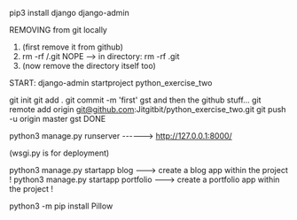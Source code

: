 pip3 install django
django-admin

REMOVING from git locally
1) (first remove it from github)
2) rm -rf <python-exercise-two>/.git   NOPE -->  in directory:   rm -rf .git
3) (now remove the directory itself too)

START:
django-admin startproject python_exercise_two

git init
git add .
git commit -m 'first'
gst
and then the github stuff...
git remote add origin git@github.com:Jitgitbit/python_exercise_two.git
git push -u origin master
gst
DONE

python3 manage.py runserver    ------>   http://127.0.0.1:8000/   

(wsgi.py is for deployment)

python3 manage.py startapp blog ---> create a blog app within the project !
python3 manage.py startapp portfolio ---> create a portfolio app within the project !

python3 -m pip install Pillow